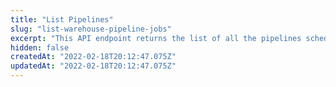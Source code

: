 ```yaml
---
title: "List Pipelines"
slug: "list-warehouse-pipeline-jobs"
excerpt: "This API endpoint returns the list of all the pipelines scheduled for a project."
hidden: false
createdAt: "2022-02-18T20:12:47.075Z"
updatedAt: "2022-02-18T20:12:47.075Z"
---
```

